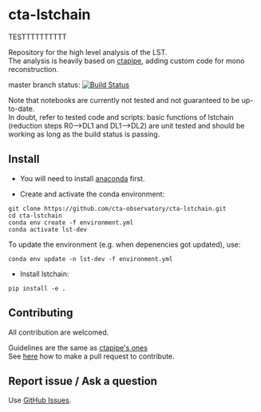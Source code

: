 # cta-lstchain

TESTTTTTTTTTT

Repository for the high level analysis of the LST.    
The analysis is heavily based on [ctapipe](https://github.com/cta-observatory/ctapipe), adding custom code for mono reconstruction.

master branch status: [![Build Status](https://travis-ci.org/cta-observatory/cta-lstchain.svg?branch=master)](https://travis-ci.org/cta-observatory/cta-lstchain)

  
Note that notebooks are currently not tested and not guaranteed to be up-to-date.   
In doubt, refer to tested code and scripts: basic functions of lstchain (reduction steps R0-->DL1 and DL1-->DL2) 
are unit tested and should be working as long as the build status is passing.

## Install

- You will need to install [anaconda](https://www.anaconda.com/distribution/#download-section) first. 

- Create and activate the conda environment:
```
git clone https://github.com/cta-observatory/cta-lstchain.git
cd cta-lstchain
conda env create -f environment.yml
conda activate lst-dev
```

To update the environment (e.g. when depenencies got updated), use:
```
conda env update -n lst-dev -f environment.yml
```

- Install lstchain:

```
pip install -e .
```


## Contributing

All contribution are welcomed.

Guidelines are the same as [ctapipe's ones](https://cta-observatory.github.io/ctapipe/development/index.html)    
See [here](https://cta-observatory.github.io/ctapipe/development/pullrequests.html) how to make a pull request to contribute.


## Report issue / Ask a question

Use [GitHub Issues](https://github.com/cta-observatory/cta-lstchain/issues).


